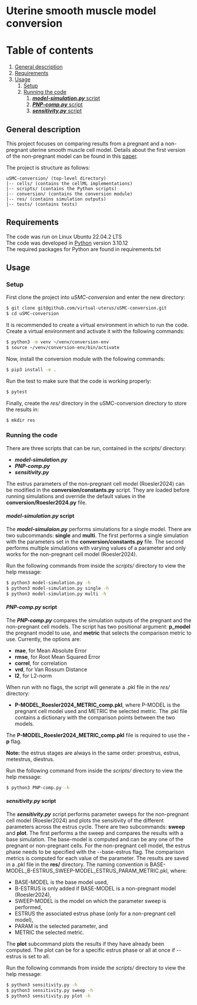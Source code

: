 # Uterine smooth muscle model conversion

# Table of contents
1. [General description](#general)
2. [Requirements](#requirements)
3. [Usage](#usage)
	1. [Setup](#setup)
	2. [Running the code](#code)
		1. [***model-simulation.py*** script](#sim)
		2. [***PNP-comp.py*** script](#pnp)
		3. [***sensitivity.py*** script](#sense)

<a id="general"></a>
## General description
This project focuses on comparing results from a pregnant and a non-pregnant uterine smooth muscle cell model. Details about the first version of the non-pregnant model can be found in this [paper](https://ieeexplore.ieee.org/document/10782940). 

The project is structure as follows:
```
uSMC-conversion/ (top-level directory)
|-- cells/ (contains the cellML implementations)
|-- scripts/ (contains the Python scripts)
|-- conversion/ (contains the conversion module)
|-- res/ (contains simulation outputs)
|-- tests/ (contains tests)
```

<a id="requirements"></a>
## Requirements
The code was run on Linux Ubuntu 22.04.2 LTS\
The code was developed in [Python](https://www.python.org/) version 3.10.12\
The required packages for Python are found in requirements.txt


<a id="usage"></a>
## Usage

<a id="setup"></a>
### Setup 
First clone the project into *uSMC-conversion* and enter the new directory:
```bash
$ git clone git@github.com/virtual-uterus/uSMC-conversion.git
$ cd uSMC-conversion
```

It is recommended to create a virtual environment in which to run the code. Create a virtual environment and activate it with the following commands:
```bash
$ python3 -m venv ~/venv/conversion-env
$ source ~/venv/conversion-env/bin/activate
```

Now, install the conversion module with the following commands:
```bash
$ pip3 install -e .
```

Run the test to make sure that the code is working properly:
```bash
$ pytest
```

Finally, create the *res/* directory in the uSMC-conversion directory to store the results in:
```bash
$ mkdir res
```

<a id="code"></a>
### Running the code

There are three scripts that can be run, contained in the *scripts/* directory: 
* ***model-simulation.py***
* ***PNP-comp.py***
* ***sensitivity.py***

The estrus parameters of the non-pregnant cell model (Roesler2024) can be modified in the **conversion/constants.py** script. They are loaded before running simulations and override the default values in the **conversion/Roesler2024.py** file.

<a id="simx"></a>
#### ***model-simulation.py*** script
The ***model-simulaion.py*** performs simulations for a single model. There are two subcommands: **single** and **multi**. The first performs a single simulation with the parameters set in the **conversion/constants.py** file. The second performs multiple simulations with varying values of a parameter and only works for the non-pregnant cell model (Roesler2024). 

Run the following commands from inside the *scripts/* directory to view the help message:
```bash
$ python3 model-simulation.py -h
$ python3 model-simulation.py single -h
$ python3 model-simulation.py multi -h
```


<a id="pnp"></a>
#### ***PNP-comp.py*** script
The ***PNP-comp.py*** compares the simulation outputs of the pregnant and the non-pregnant cell models. The script has two positional argument: **p_model** the pregnant model to use, and **metric** that selects the comparison metric to use. Currently, the options are:
* **mae**, for Mean Absolute Error
* **rmse**, for Root Mean Squared Error
* **correl**, for correlation
* **vrd**, for Van Rossum Distance
* **l2**, for L2-norm

When run with no flags, the script will generate a .pkl file in the *res/* directory:
* **P-MODEL_Roesler2024_METRIC_comp.pkl**, where P-MODEL is the pregnant cell model used and METRIC the selected metric. The .pkl file contains a dictionary with the comparison points between the two models.

The **P-MODEL_Roesler2024_METRIC_comp.pkl** file is required to use the **-p** flag.

**Note:** the estrus stages are always in the same order: proestrus, estrus, metestrus, diestrus.

Run the following command from inside the *scripts/* directory to view the help message:
```bash
$ python3 PNP-comp.py -h
```

<a id="sense"></a>
#### ***sensitivity.py*** script

The ***sensitivity.py*** script performs parameter sweeps for the non-pregnant cell model (Roesler2024) and plots the sensitivity of the different parameters across the estrus cycle. There are two subcommands: **sweep** and **plot**. The first performs a the sweep and compares the results with a base simulation. The base-model is computed and can be any one of the pregnant or non-pregnant cells. For the non-pregnant cell model, the estrus phase needs to be specified with the --base-estrus flag. The comparison metrics is computed for each value of the parameter. The results are saved in a .pkl file in the **res/** directory. The naming convention is BASE-MODEL_B-ESTRUS_SWEEP-MODEL_ESTRUS_PARAM_METRIC.pkl, where:
* BASE-MODEL is the base model used,
* B-ESTRUS is only added if BASE-MODEL is a non-pregnant model (Roesler2024),
* SWEEP-MODEL is the model on which the parameter sweep is performed,
* ESTRUS the associated estrus phase (only for a non-pregnant cell model),
* PARAM is the selected parameter, and
* METRIC the selected metric. 

The **plot** subcommand plots the results if they have already been computed. The plot can be for a specific estrus phase or all at once if --estrus is set to all.

Run the following commands from inside the *scripts/* directory to view the help message:
```bash
$ python3 sensitivity.py -h
$ python3 sensitivity.py sweep -h
$ python3 sensitivity.py plot -h
```
